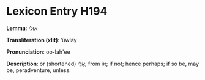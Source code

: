 # Lexicon Entry H194

**Lemma**: אוּלַי

**Transliteration (xlit)**: ʼûwlay

**Pronunciation**: oo-lah'ee

**Description**:
or (shortened) אֻלַי; from אוֹ; if not; hence perhaps; if so be, may be, peradventure, unless.

